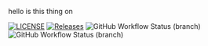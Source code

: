 hello is this thing on


[![LICENSE](https://img.shields.io/github/license/kester99/sem.svg?style=flat-square)](https://github.com/kester99/sem/blob/master/LICENSE)
[![Releases](https://img.shields.io/github/release/kester99/sem/all.svg?style=flat-square)](https://github.com/kester99/sem/releases)
![GitHub Workflow Status (branch)](https://img.shields.io/github/actions/workflow/status/kester99/sem/main.yml?branch=develop)
![GitHub Workflow Status (branch)](https://img.shields.io/github/actions/workflow/status/MutantAc/sem/main.yml?branch=develop)
